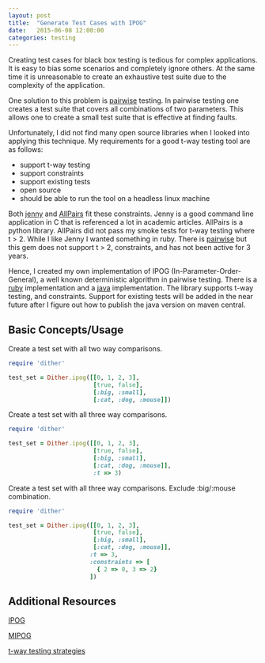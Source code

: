 ```yaml
---
layout: post
title:  "Generate Test Cases with IPOG"
date:   2015-06-08 12:00:00
categories: testing
---
```


Creating test cases for black box testing is tedious for complex applications.
It is easy to bias some scenarios and completely ignore others.
At the same time it is unreasonable to create an exhaustive test suite due to the complexity of the application.

One solution to this problem is [pairwise](http://www.pairwise.org/) testing.
In pairwise testing one creates a test suite that covers all combinations of two parameters.
This allows one to create a small test suite that is effective at finding faults.

Unfortunately, I did not find many open source libraries when I looked into applying this technique.
My requirements for a good t-way testing tool are as follows:

* support t-way testing
* support constraints
* support existing tests
* open source
* should be able to run the tool on a headless linux machine

Both [jenny](burtleburtle.net/bob/math/jenny.html) and [AllPairs](https://pypi.python.org/pypi/AllPairs/2.0.1) fit these constraints.
Jenny is a good command line application in C that is referenced a lot in academic articles.  AllPairs is a python library.
AllPairs did not pass my smoke tests for t-way testing where t > 2.  While I like Jenny I wanted something in ruby.
There is [pairwise](https://github.com/josephwilk/pairwise) but this gem does not support t > 2, constraints, and has not been active for 3 years.

Hence, I created my own implementation of IPOG (In-Parameter-Order-General), a well known deterministic algorithm in pairwise testing.  There is a [ruby](https://github.com/jesg/dither) implementation and a [java](https://github.com/jesg/dither-java) implementation. The library supports t-way testing, and constraints.  Support for existing tests will be added in the near future after I figure out how to publish the java version on maven central.

Basic Concepts/Usage
-----------

Create a test set with all two way comparisons.

```ruby
require 'dither'

test_set = Dither.ipog([[0, 1, 2, 3],
                        [true, false],
                        [:big, :small],
                        [:cat, :dog, :mouse]])
```

Create a test set with all three way comparisons.

```ruby
require 'dither'

test_set = Dither.ipog([[0, 1, 2, 3],
                        [true, false],
                        [:big, :small],
						[:cat, :dog, :mouse]],
						:t => 3)
```

Create a test set with all three way comparisons.  Exclude :big/:mouse combination.

```ruby
require 'dither'

test_set = Dither.ipog([[0, 1, 2, 3],
                        [true, false],
                        [:big, :small],
                        [:cat, :dog, :mouse]],
                       :t => 3,
                       :constraints => [
                         { 2 => 0, 3 => 2}
                       ])
```


Additional Resources
--------------------
[IPOG](http://csrc.nist.gov/acts/ecbs-cr-final.pdf)

[MIPOG](http://ijcte.org/papers/337-G452.pdf)

[t-way testing strategies](http://ijcte.org/papers/337-G452.pdf)
